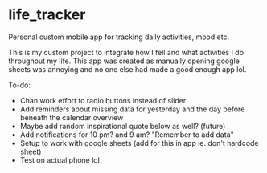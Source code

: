 # life_tracker
Personal custom mobile app for tracking daily activities, mood etc.

This is my custom project to integrate how I fell and what activities I do throughout my life. This app was created as manually opening google sheets was annoying and no one else had made a good enough app lol. 

To-do: 
- Chan work effort to radio buttons instead of slider
- Add reminders about missing data for yesterday and the day before beneath the calendar overview
- Maybe add random inspirational quote below as well? (future)
- Add notifications for 10 pm? and 9 am? "Remember to add data"
- Setup to work with google sheets (add for this in app ie. don't hardcode sheet)
- Test on actual phone lol


